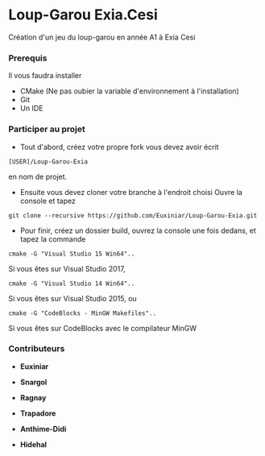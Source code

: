 # Loup-Garou Exia.Cesi
Création d'un jeu du loup-garou en année A1 à Exia Cesi

### Prerequis

Il vous faudra installer 
- CMake (Ne pas oubier la variable d'environnement à l'installation)
- Git
- Un IDE

### Participer au projet

- Tout d'abord, créez votre propre fork vous devez avoir écrit
```
[USER]/Loup-Garou-Exia
```
en nom de projet.

- Ensuite vous devez cloner votre branche à l'endroit choisi
Ouvre la console et tapez
```
git clone --recursive https://github.com/Euxiniar/Loup-Garou-Exia.git
```

- Pour finir, créez un dossier build, ouvrez la console une fois dedans, et tapez la commande
```
cmake -G "Visual Studio 15 Win64"..
```
Si vous êtes sur Visual Studio 2017,
```
cmake -G "Visual Studio 14 Win64"..
```
Si vous êtes sur Visual Studio 2015, ou
```
cmake -G "CodeBlocks - MinGW Makefiles"..
```
Si vous êtes sur CodeBlocks avec le compilateur MinGW

### Contributeurs
* **Euxiniar**

* **Snargol**

* **Ragnay**

* **Trapadore**

* **Anthime-Didi**

* **Hidehal**
